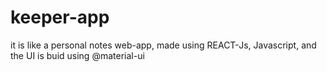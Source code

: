 # keeper-app
it is like a personal notes web-app, made using REACT-Js, Javascript, and the UI is buid using @material-ui
